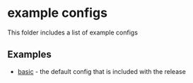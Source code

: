 # example configs
This folder includes a list of example configs

## Examples
- [basic](./config.basic.json) - the default config that is included with the release